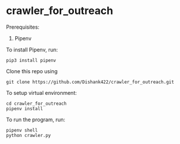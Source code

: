 # crawler_for_outreach

Prerequisites:
1. Pipenv

To install Pipenv, run:
```shell
pip3 install pipenv
```
Clone this repo using
```shell
git clone https://github.com/Dishank422/crawler_for_outreach.git
```

To setup virtual environment:
```shell
cd crawler_for_outreach
pipenv install
```

To run the program, run:
```shell
pipenv shell
python crawler.py
```
